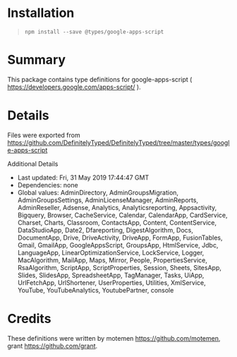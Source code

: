 # Installation
> `npm install --save @types/google-apps-script`

# Summary
This package contains type definitions for google-apps-script ( https://developers.google.com/apps-script/ ).

# Details
Files were exported from https://github.com/DefinitelyTyped/DefinitelyTyped/tree/master/types/google-apps-script

Additional Details
 * Last updated: Fri, 31 May 2019 17:44:47 GMT
 * Dependencies: none
 * Global values: AdminDirectory, AdminGroupsMigration, AdminGroupsSettings, AdminLicenseManager, AdminReports, AdminReseller, Adsense, Analytics, Analyticsreporting, Appsactivity, Bigquery, Browser, CacheService, Calendar, CalendarApp, CardService, Charset, Charts, Classroom, ContactsApp, Content, ContentService, DataStudioApp, Date2, Dfareporting, DigestAlgorithm, Docs, DocumentApp, Drive, DriveActivity, DriveApp, FormApp, FusionTables, Gmail, GmailApp, GoogleAppsScript, GroupsApp, HtmlService, Jdbc, LanguageApp, LinearOptimizationService, LockService, Logger, MacAlgorithm, MailApp, Maps, Mirror, People, PropertiesService, RsaAlgorithm, ScriptApp, ScriptProperties, Session, Sheets, SitesApp, Slides, SlidesApp, SpreadsheetApp, TagManager, Tasks, UiApp, UrlFetchApp, UrlShortener, UserProperties, Utilities, XmlService, YouTube, YouTubeAnalytics, YoutubePartner, console

# Credits
These definitions were written by motemen <https://github.com/motemen>, grant <https://github.com/grant>.
